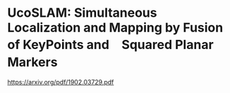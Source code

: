 # UcoSLAM: Simultaneous Localization and Mapping by Fusion of KeyPoints and　Squared Planar Markers　　
https://arxiv.org/pdf/1902.03729.pdf
